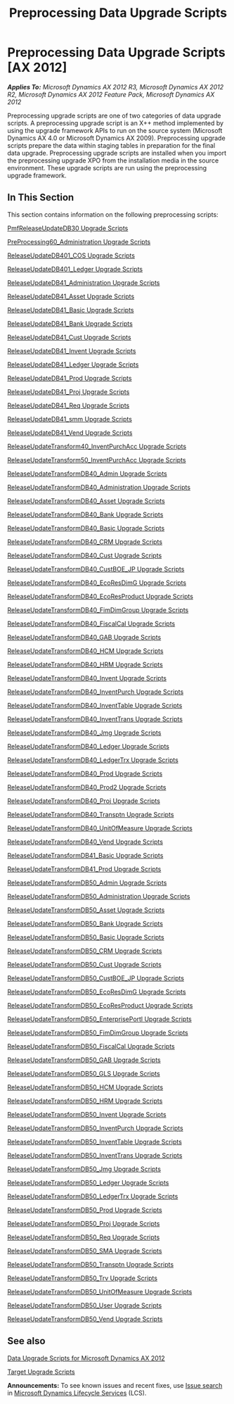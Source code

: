 ﻿---
title: Preprocessing Data Upgrade Scripts
TOCTitle: Preprocessing Upgrade Scripts
ms:assetid: e620fee8-656a-426b-aba7-b9c939ff960b
ms:mtpsurl: https://msdn.microsoft.com/en-us/library/JJ719770(v=AX.60)
ms:contentKeyID: 49711844
ms.date: 05/18/2015
mtps_version: v=AX.60
---

# Preprocessing Data Upgrade Scripts [AX 2012]


_**Applies To:** Microsoft Dynamics AX 2012 R3, Microsoft Dynamics AX 2012 R2, Microsoft Dynamics AX 2012 Feature Pack, Microsoft Dynamics AX 2012_

Preprocessing upgrade scripts are one of two categories of data upgrade scripts. A preprocessing upgrade script is an X++ method implemented by using the upgrade framework APIs to run on the source system (Microsoft Dynamics AX 4.0 or Microsoft Dynamics AX 2009). Preprocessing upgrade scripts prepare the data within staging tables in preparation for the final data upgrade. Preprocessing upgrade scripts are installed when you import the preprocessing upgrade XPO from the installation media in the source environment. These upgrade scripts are run using the preprocessing upgrade framework.

## In This Section

This section contains information on the following preprocessing scripts:

[PmfReleaseUpdateDB30 Upgrade Scripts](pmfreleaseupdatedb30-upgrade-scripts.md)

[PreProcessing60\_Administration Upgrade Scripts](preprocessing60-administration-upgrade-scripts.md)

[ReleaseUpdateDB401\_COS Upgrade Scripts](releaseupdatedb401-cos-upgrade-scripts.md)

[ReleaseUpdateDB401\_Ledger Upgrade Scripts](releaseupdatedb401-ledger-upgrade-scripts.md)

[ReleaseUpdateDB41\_Administration Upgrade Scripts](releaseupdatedb41-administration-upgrade-scripts.md)

[ReleaseUpdateDB41\_Asset Upgrade Scripts](releaseupdatedb41-asset-upgrade-scripts.md)

[ReleaseUpdateDB41\_Basic Upgrade Scripts](releaseupdatedb41-basic-upgrade-scripts.md)

[ReleaseUpdateDB41\_Bank Upgrade Scripts](releaseupdatedb41-bank-upgrade-scripts.md)

[ReleaseUpdateDB41\_Cust Upgrade Scripts](releaseupdatedb41-cust-upgrade-scripts.md)

[ReleaseUpdateDB41\_Invent Upgrade Scripts](releaseupdatedb41-invent-upgrade-scripts.md)

[ReleaseUpdateDB41\_Ledger Upgrade Scripts](releaseupdatedb41-ledger-upgrade-scripts.md)

[ReleaseUpdateDB41\_Prod Upgrade Scripts](releaseupdatedb41-prod-upgrade-scripts.md)

[ReleaseUpdateDB41\_Proj Upgrade Scripts](releaseupdatedb41-proj-upgrade-scripts.md)

[ReleaseUpdateDB41\_Req Upgrade Scripts](releaseupdatedb41-req-upgrade-scripts.md)

[ReleaseUpdateDB41\_smm Upgrade Scripts](releaseupdatedb41-smm-upgrade-scripts.md)

[ReleaseUpdateDB41\_Vend Upgrade Scripts](releaseupdatedb41-vend-upgrade-scripts.md)

[ReleaseUpdateTransform40\_InventPurchAcc Upgrade Scripts](releaseupdatetransform40-inventpurchacc-upgrade-scripts.md)

[ReleaseUpdateTransform50\_InventPurchAcc Upgrade Scripts](releaseupdatetransform50-inventpurchacc-upgrade-scripts.md)

[ReleaseUpdateTransformDB40\_Admin Upgrade Scripts](releaseupdatetransformdb40-admin-upgrade-scripts.md)

[ReleaseUpdateTransformDB40\_Administration Upgrade Scripts](releaseupdatetransformdb40-administration-upgrade-scripts.md)

[ReleaseUpdateTransformDB40\_Asset Upgrade Scripts](releaseupdatetransformdb40-asset-upgrade-scripts.md)

[ReleaseUpdateTransformDB40\_Bank Upgrade Scripts](releaseupdatetransformdb40-bank-upgrade-scripts.md)

[ReleaseUpdateTransformDB40\_Basic Upgrade Scripts](releaseupdatetransformdb40-basic-upgrade-scripts.md)

[ReleaseUpdateTransformDB40\_CRM Upgrade Scripts](releaseupdatetransformdb40-crm-upgrade-scripts.md)

[ReleaseUpdateTransformDB40\_Cust Upgrade Scripts](releaseupdatetransformdb40-cust-upgrade-scripts.md)

[ReleaseUpdateTransformDB40\_CustBOE\_JP Upgrade Scripts](releaseupdatetransformdb40-custboe-jp-upgrade-scripts.md)

[ReleaseUpdateTransformDB40\_EcoResDimG Upgrade Scripts](releaseupdatetransformdb40-ecoresdimg-upgrade-scripts.md)

[ReleaseUpdateTransformDB40\_EcoResProduct Upgrade Scripts](releaseupdatetransformdb40-ecoresproduct-upgrade-scripts.md)

[ReleaseUpdateTransformDB40\_FimDimGroup Upgrade Scripts](releaseupdatetransformdb40-fimdimgroup-upgrade-scripts.md)

[ReleaseUpdateTransformDB40\_FiscalCal Upgrade Scripts](releaseupdatetransformdb40-fiscalcal-upgrade-scripts.md)

[ReleaseUpdateTransformDB40\_GAB Upgrade Scripts](releaseupdatetransformdb40-gab-upgrade-scripts.md)

[ReleaseUpdateTransformDB40\_HCM Upgrade Scripts](releaseupdatetransformdb40-hcm-upgrade-scripts.md)

[ReleaseUpdateTransformDB40\_HRM Upgrade Scripts](releaseupdatetransformdb40-hrm-upgrade-scripts.md)

[ReleaseUpdateTransformDB40\_Invent Upgrade Scripts](releaseupdatetransformdb40-invent-upgrade-scripts.md)

[ReleaseUpdateTransformDB40\_InventPurch Upgrade Scripts](releaseupdatetransformdb40-inventpurch-upgrade-scripts.md)

[ReleaseUpdateTransformDB40\_InventTable Upgrade Scripts](releaseupdatetransformdb40-inventtable-upgrade-scripts.md)

[ReleaseUpdateTransformDB40\_InventTrans Upgrade Scripts](releaseupdatetransformdb40-inventtrans-upgrade-scripts.md)

[ReleaseUpdateTransformDB40\_Jmg Upgrade Scripts](releaseupdatetransformdb40-jmg-upgrade-scripts.md)

[ReleaseUpdateTransformDB40\_Ledger Upgrade Scripts](releaseupdatetransformdb40-ledger-upgrade-scripts.md)

[ReleaseUpdateTransformDB40\_LedgerTrx Upgrade Scripts](releaseupdatetransformdb40-ledgertrx-upgrade-scripts.md)

[ReleaseUpdateTransformDB40\_Prod Upgrade Scripts](releaseupdatetransformdb40-prod-upgrade-scripts.md)

[ReleaseUpdateTransformDB40\_Prod2 Upgrade Scripts](releaseupdatetransformdb40-prod2-upgrade-scripts.md)

[ReleaseUpdateTransformDB40\_Proj Upgrade Scripts](releaseupdatetransformdb40-proj-upgrade-scripts.md)

[ReleaseUpdateTransformDB40\_Transptn Upgrade Scripts](releaseupdatetransformdb40-transptn-upgrade-scripts.md)

[ReleaseUpdateTransformDB40\_UnitOfMeasure Upgrade Scripts](releaseupdatetransformdb40-unitofmeasure-upgrade-scripts.md)

[ReleaseUpdateTransformDB40\_Vend Upgrade Scripts](releaseupdatetransformdb40-vend-upgrade-scripts.md)

[ReleaseUpdateTransformDB41\_Basic Upgrade Scripts](releaseupdatetransformdb41-basic-upgrade-scripts.md)

[ReleaseUpdateTransformDB41\_Prod Upgrade Scripts](releaseupdatetransformdb41-prod-upgrade-scripts.md)

[ReleaseUpdateTransformDB50\_Admin Upgrade Scripts](releaseupdatetransformdb50-admin-upgrade-scripts.md)

[ReleaseUpdateTransformDB50\_Administration Upgrade Scripts](releaseupdatetransformdb50-administration-upgrade-scripts.md)

[ReleaseUpdateTransformDB50\_Asset Upgrade Scripts](releaseupdatetransformdb50-asset-upgrade-scripts.md)

[ReleaseUpdateTransformDB50\_Bank Upgrade Scripts](releaseupdatetransformdb50-bank-upgrade-scripts.md)

[ReleaseUpdateTransformDB50\_Basic Upgrade Scripts](releaseupdatetransformdb50-basic-upgrade-scripts.md)

[ReleaseUpdateTransformDB50\_CRM Upgrade Scripts](releaseupdatetransformdb50-crm-upgrade-scripts.md)

[ReleaseUpdateTransformDB50\_Cust Upgrade Scripts](releaseupdatetransformdb50-cust-upgrade-scripts.md)

[ReleaseUpdateTransformDB50\_CustBOE\_JP Upgrade Scripts](releaseupdatetransformdb50-custboe-jp-upgrade-scripts.md)

[ReleaseUpdateTransformDB50\_EcoResDimG Upgrade Scripts](releaseupdatetransformdb50-ecoresdimg-upgrade-scripts.md)

[ReleaseUpdateTransformDB50\_EcoResProduct Upgrade Scripts](releaseupdatetransformdb50-ecoresproduct-upgrade-scripts.md)

[ReleaseUpdateTransformDB50\_EnterprisePortl Upgrade Scripts](releaseupdatetransformdb50-enterpriseportl-upgrade-scripts.md)

[ReleaseUpdateTransformDB50\_FimDimGroup Upgrade Scripts](releaseupdatetransformdb50-fimdimgroup-upgrade-scripts.md)

[ReleaseUpdateTransformDB50\_FiscalCal Upgrade Scripts](releaseupdatetransformdb50-fiscalcal-upgrade-scripts.md)

[ReleaseUpdateTransformDB50\_GAB Upgrade Scripts](releaseupdatetransformdb50-gab-upgrade-scripts.md)

[ReleaseUpdateTransformDB50\_GLS Upgrade Scripts](releaseupdatetransformdb50-gls-upgrade-scripts.md)

[ReleaseUpdateTransformDB50\_HCM Upgrade Scripts](releaseupdatetransformdb50-hcm-upgrade-scripts.md)

[ReleaseUpdateTransformDB50\_HRM Upgrade Scripts](releaseupdatetransformdb50-hrm-upgrade-scripts.md)

[ReleaseUpdateTransformDB50\_Invent Upgrade Scripts](releaseupdatetransformdb50-invent-upgrade-scripts.md)

[ReleaseUpdateTransformDB50\_InventPurch Upgrade Scripts](releaseupdatetransformdb50-inventpurch-upgrade-scripts.md)

[ReleaseUpdateTransformDB50\_InventTable Upgrade Scripts](releaseupdatetransformdb50-inventtable-upgrade-scripts.md)

[ReleaseUpdateTransformDB50\_InventTrans Upgrade Scripts](releaseupdatetransformdb50-inventtrans-upgrade-scripts.md)

[ReleaseUpdateTransformDB50\_Jmg Upgrade Scripts](releaseupdatetransformdb50-jmg-upgrade-scripts.md)

[ReleaseUpdateTransformDB50\_Ledger Upgrade Scripts](releaseupdatetransformdb50-ledger-upgrade-scripts.md)

[ReleaseUpdateTransformDB50\_LedgerTrx Upgrade Scripts](releaseupdatetransformdb50-ledgertrx-upgrade-scripts.md)

[ReleaseUpdateTransformDB50\_Prod Upgrade Scripts](releaseupdatetransformdb50-prod-upgrade-scripts.md)

[ReleaseUpdateTransformDB50\_Proj Upgrade Scripts](releaseupdatetransformdb50-proj-upgrade-scripts.md)

[ReleaseUpdateTransformDB50\_Req Upgrade Scripts](releaseupdatetransformdb50-req-upgrade-scripts.md)

[ReleaseUpdateTransformDB50\_SMA Upgrade Scripts](releaseupdatetransformdb50-sma-upgrade-scripts.md)

[ReleaseUpdateTransformDB50\_Transptn Upgrade Scripts](releaseupdatetransformdb50-transptn-upgrade-scripts.md)

[ReleaseUpdateTransformDB50\_Trv Upgrade Scripts](releaseupdatetransformdb50-trv-upgrade-scripts.md)

[ReleaseUpdateTransformDB50\_UnitOfMeasure Upgrade Scripts](releaseupdatetransformdb50-unitofmeasure-upgrade-scripts.md)

[ReleaseUpdateTransformDB50\_User Upgrade Scripts](releaseupdatetransformdb50-user-upgrade-scripts.md)

[ReleaseUpdateTransformDB50\_Vend Upgrade Scripts](releaseupdatetransformdb50-vend-upgrade-scripts.md)

## See also

[Data Upgrade Scripts for Microsoft Dynamics AX 2012](data-upgrade-scripts-for-microsoft-dynamics-ax-2012.md)

[Target Upgrade Scripts](target-upgrade-scripts.md)

  
**Announcements:** To see known issues and recent fixes, use [Issue search](http://go.microsoft.com/fwlink/?linkid=389258) in [Microsoft Dynamics Lifecycle Services](http://go.microsoft.com/fwlink/?linkid=306505) (LCS).

